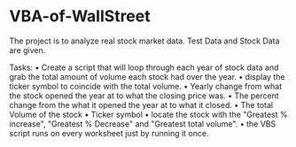 # VBA-of-WallStreet
The project is to analyze real stock market data. Test Data and Stock Data are given.

Tasks:
•	Create a script that will loop through each year of stock data and grab the total amount of volume each stock had over the year.
•	display the ticker symbol to coincide with the total volume.
• Yearly change from what the stock opened the year at to what the closing price was.
•	The percent change from the what it opened the year at to what it closed.
•	The total Volume of the stock
•	Ticker symbol
•	locate the stock with the "Greatest % increase", "Greatest % Decrease" and "Greatest total volume".
•	the VBS script runs on every worksheet just by running it once.

